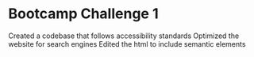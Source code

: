 # Bootcamp Challenge 1 
Created a codebase that follows accessibility standards
Optimized the website for search engines 
Edited the html to include semantic elements 

